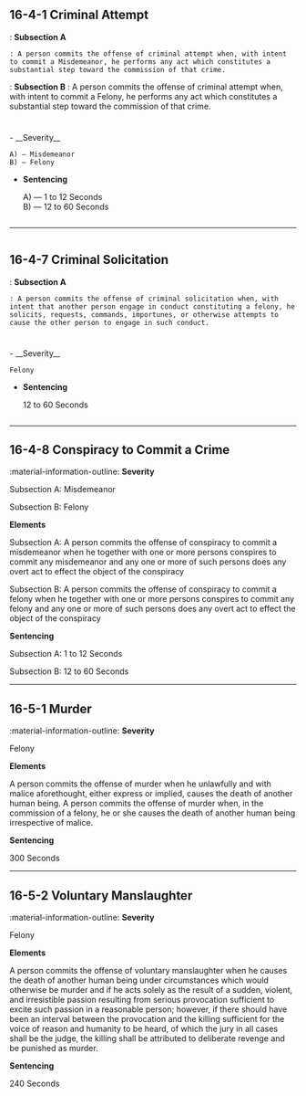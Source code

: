 <div style="display: flex; flex-wrap: wrap; gap: 1.5rem; align-items: flex-end; justify-content: space-between;" markdown="1">
<div style="flex: 2; min-width: 400px;" markdown="1">

## 16-4-1 Criminal Attempt

: **Subsection A** 

    : A person commits the offense of criminal attempt when, with intent to commit a Misdemeanor, he performs any act which constitutes a substantial step toward the commission of that crime.

: **Subsection B**
    : A person commits the offense of criminal attempt when, with intent to commit a Felony, he performs any act which constitutes a substantial step toward the commission of that crime.

</div>

<div style="flex: 1; min-width: 250px; align-self: flex-end; text-align: left;" markdown="1">

<div class="grid cards" markdown>
- __Severity__

    A) — Misdemeanor  
    B) — Felony

- __Sentencing__

    A) — 1 to 12 Seconds  
    B) — 12 to 60 Seconds
</div>

</div>
</div>

---

<div style="display: flex; flex-wrap: wrap; gap: 1.5rem; align-items: flex-end; justify-content: space-between;" markdown="1">
<div style="flex: 2; min-width: 400px;" markdown="1">

## 16-4-7 Criminal Solicitation

: __Subsection A__

    : A person commits the offense of criminal solicitation when, with intent that another person engage in conduct constituting a felony, he solicits, requests, commands, importunes, or otherwise attempts to cause the other person to engage in such conduct.

</div>

<div style="flex: 1; min-width: 250px; align-self: flex-end; text-align: left;" markdown="1">

<div class="grid cards" markdown>
- __Severity__

    Felony

- __Sentencing__

    12 to 60 Seconds
</div>

</div>
</div>

---

## 16-4-8 Conspiracy to Commit a Crime

:material-information-outline: __Severity__

Subsection A: Misdemeanor

Subsection B: Felony

__Elements__

Subsection A: A person commits the offense of conspiracy to commit a misdemeanor when he together with one or more persons conspires to commit any misdemeanor and any one or more of such persons does any overt act to effect the object of the conspiracy

Subsection B: A person commits the offense of conspiracy to commit a felony when he together with one or more persons conspires to commit any felony and any one or more of such persons does any overt act to effect the object of the conspiracy

__Sentencing__

Subsection A: 1 to 12 Seconds

Subsection B: 12 to 60 Seconds

---

## 16-5-1 Murder

:material-information-outline: __Severity__

Felony

__Elements__

A person commits the offense of murder when he unlawfully and with malice aforethought, either express or implied, causes the death of another human being. A person commits the offense of murder when, in the commission of a felony, he or she causes the death of another human being irrespective of malice.

__Sentencing__

300 Seconds

---

## 16-5-2 Voluntary Manslaughter

:material-information-outline: __Severity__

Felony

__Elements__

A person commits the offense of voluntary manslaughter when he causes the death of another human being under circumstances which would otherwise be murder and if he acts solely as the result of a sudden, violent, and irresistible passion resulting from serious provocation sufficient to excite such passion in a reasonable person; however, if there should have been an interval between the provocation and the killing sufficient for the voice of reason and humanity to be heard, of which the jury in all cases shall be the judge, the killing shall be attributed to deliberate revenge and be punished as murder.

__Sentencing__

240 Seconds